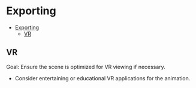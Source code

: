 # Exporting

- [Exporting](#exporting)
  - [VR](#vr)


## VR

Goal: Ensure the scene is optimized for VR viewing if necessary.

- Consider entertaining or educational VR applications for the animation.